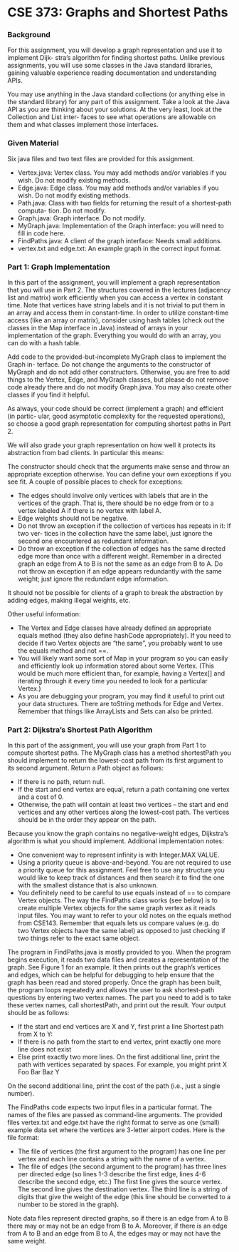 # CSE 373: Graphs and Shortest Paths
### Background
For this assignment, you will develop a graph representation and use it to implement Dijk- stra’s algorithm for finding shortest paths. Unlike previous assignments, you will use some classes in the Java standard libraries, gaining valuable experience reading documentation and understanding APIs.

You may use anything in the Java standard collections (or anything else in the standard library) for any part of this assignment. Take a look at the Java API as you are thinking about your solutions. At the very least, look at the Collection and List inter- faces to see what operations are allowable on them and what classes implement those interfaces.

### Given Material
Six java files and two text files are provided for this assignment.
- Vertex.java: Vertex class. You may add methods and/or variables if you wish. Do not modify existing methods.
- Edge.java: Edge class. You may add methods and/or variables if you wish. Do not modify existing methods.
- Path.java: Class with two fields for returning the result of a shortest-path computa- tion. Do not modify.
- Graph.java: Graph interface. Do not modify.
- MyGraph.java: Implementation of the Graph interface: you will need to fill in code here.
- FindPaths.java: A client of the graph interface: Needs small additions.
- vertex.txt and edge.txt: An example graph in the correct input format.

### Part 1: Graph Implementation
In this part of the assignment, you will implement a graph representation that you will use in Part 2. The structures covered in the lectures (adjacency list and matrix) work efficiently when you can access a vertex in constant time. Note that vertices have string labels and it is not trivial to put them in an array and access them in constant-time. In order to utilize constant-time access (like an array or matrix), consider using hash tables (check out the classes in the Map interface in Java) instead of arrays in your implementation of the graph. Everything you would do with an array, you can do with a hash table.

Add code to the provided-but-incomplete MyGraph class to implement the Graph in- terface. Do not change the arguments to the constructor of MyGraph and do not add other constructors. Otherwise, you are free to add things to the Vertex, Edge, and MyGraph classes, but please do not remove code already there and do not modify Graph.java. You may also create other classes if you find it helpful.

As always, your code should be correct (implement a graph) and efficient (in partic- ular, good asymptotic complexity for the requested operations), so choose a good graph representation for computing shortest paths in Part 2.

We will also grade your graph representation on how well it protects its abstraction from bad clients. In particular this means:

The constructor should check that the arguments make sense and throw an appropriate exception otherwise. You can define your own exceptions if you see fit. A couple of possible places to check for exceptions:

- The edges should involve only vertices with labels that are in the vertices of the graph. That is, there should be no edge from or to a vertex labeled A if there is no vertex with label A.
- Edge weights should not be negative.
- Do not throw an exception if the collection of vertices has repeats in it: If two ver- tices in the collection have the same label, just ignore the second one encountered as redundant information.
- Do throw an exception if the collection of edges has the same directed edge more than once with a different weight. Remember in a directed graph an edge from A to B is not the same as an edge from B to A. Do not throw an exception if an edge appears redundantly with the same weight; just ignore the redundant edge information.

It should not be possible for clients of a graph to break the abstraction by adding edges, making illegal weights, etc.

Other useful information:

- The Vertex and Edge classes have already defined an appropriate equals method (they also define hashCode appropriately). If you need to decide if two Vertex objects are “the same”, you probably want to use the equals method and not ==.
- You will likely want some sort of Map in your program so you can easily and efficiently look up information stored about some Vertex. (This would be much more efficient than, for example, having a Vertex[] and iterating through it every time you needed to look for a particular Vertex.)
-  As you are debugging your program, you may find it useful to print out your data structures. There are toString methods for Edge and Vertex. Remember that things like ArrayLists and Sets can also be printed.

### Part 2: Dijkstra’s Shortest Path Algorithm
In this part of the assignment, you will use your graph from Part 1 to compute shortest paths. The MyGraph class has a method shortestPath you should implement to return the lowest-cost path from its first argument to its second argument. Return a Path object as follows:

- If there is no path, return null.
- If the start and end vertex are equal, return a path containing one vertex and a cost of 0.
- Otherwise, the path will contain at least two vertices – the start and end vertices and any other vertices along the lowest-cost path. The vertices should be in the order they appear on the path.
  
Because you know the graph contains no negative-weight edges, Dijkstra’s algorithm is what you should implement. Additional implementation notes:

- One convenient way to represent infinity is with Integer.MAX VALUE.
- Using a priority queue is above-and-beyond. You are not required to use a priority queue for this assignment. Feel free to use any structure you would like to keep track of distances and then search it to find the one with the smallest distance that is also unknown.
- You definitely need to be careful to use equals instead of == to compare Vertex objects. The way the FindPaths class works (see below) is to create multiple Vertex objects for the same graph vertex as it reads input files. You may want to refer to your old notes on the equals method from CSE143. Remember that equals lets us compare values (e.g. do two Vertex objects have the same label) as opposed to just checking if two things refer to the exact same object.

The program in FindPaths.java is mostly provided to you. When the program begins execution, it reads two data files and creates a representation of the graph. See Figure 1 for an example. It then prints out the graph’s vertices and edges, which can be helpful for debugging to help ensure that the graph has been read and stored properly. Once the graph has been built, the program loops repeatedly and allows the user to ask shortest-path questions by entering two vertex names. The part you need to add is to take these vertex names, call shortestPath, and print out the result. Your output should be as follows:

- If the start and end vertices are X and Y, first print a line Shortest path from X to Y:
- If there is no path from the start to end vertex, print exactly one more line does not exist
- Else print exactly two more lines. On the first additional line, print the path with vertices separated by spaces. For example, you might print X Foo Bar Baz Y

On the second additional line, print the cost of the path (i.e., just a single number).

The FindPaths code expects two input files in a particular format. The names of the files are passed as command-line arguments. The provided files vertex.txt and edge.txt have the right format to serve as one (small) example data set where the vertices are 3-letter airport codes. Here is the file format:

- The file of vertices (the first argument to the program) has one line per vertex and each line contains a string with the name of a vertex.
- The file of edges (the second argument to the program) has three lines per directed edge (so lines 1-3 describe the first edge, lines 4-6 describe the second edge, etc.) The first line gives the source vertex. The second line gives the destination vertex. The third line is a string of digits that give the weight of the edge (this line should be converted to a number to be stored in the graph).

Note data files represent directed graphs, so if there is an edge from A to B there may or may not be an edge from B to A. Moreover, if there is an edge from A to B and an edge from B to A, the edges may or may not have the same weight.
